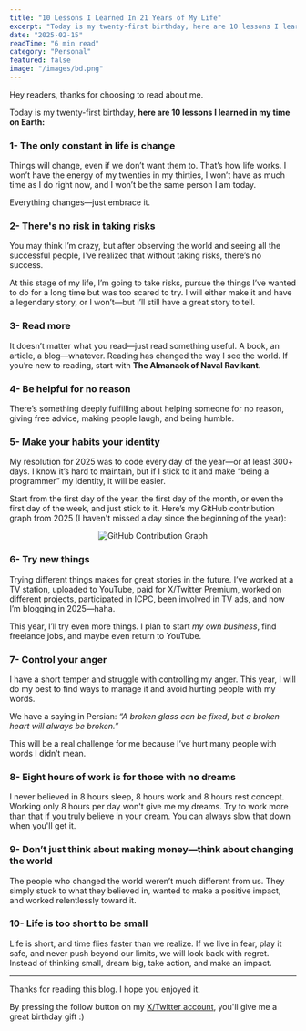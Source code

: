 ```yaml
---
title: "10 Lessons I Learned In 21 Years of My Life"
excerpt: "Today is my twenty-first birthday, here are 10 lessons I learned"
date: "2025-02-15"
readTime: "6 min read"
category: "Personal"
featured: false
image: "/images/bd.png"
---
```


Hey readers, thanks for choosing to read about me.

Today is my twenty-first birthday, **here are 10 lessons I learned in my time on Earth:**

### 1- The only constant in life is change

Things will change, even if we don’t want them to. That’s how life works. I won’t have the energy of my twenties in my thirties, I won’t have as much time as I do right now, and I won’t be the same person I am today.

Everything changes—just embrace it.

### 2- There's no risk in taking risks

You may think I’m crazy, but after observing the world and seeing all the successful people, I’ve realized that without taking risks, there’s no success.

At this stage of my life, I’m going to take risks, pursue the things I’ve wanted to do for a long time but was too scared to try. I will either make it and have a legendary story, or I won’t—but I’ll still have a great story to tell.

### 3- Read more

It doesn’t matter what you read—just read something useful. A book, an article, a blog—whatever. Reading has changed the way I see the world. If you’re new to reading, start with **The Almanack of Naval Ravikant**.

### 4- Be helpful for no reason

There’s something deeply fulfilling about helping someone for no reason, giving free advice, making people laugh, and being humble.

### 5- Make your habits your identity

My resolution for 2025 was to code every day of the year—or at least 300+ days. I know it’s hard to maintain, but if I stick to it and make “being a programmer” my identity, it will be easier.

Start from the first day of the year, the first day of the month, or even the first day of the week, and just stick to it. Here’s my GitHub contribution graph from 2025 (I haven't missed a day since the beginning of the year):

<p align="center">
  <img src="/images/github-graph.png" alt="GitHub Contribution Graph">
</p>

### 6- Try new things

Trying different things makes for great stories in the future. I’ve worked at a TV station, uploaded to YouTube, paid for X/Twitter Premium, worked on different projects, participated in ICPC, been involved in TV ads, and now I’m blogging in 2025—haha.

This year, I’ll try even more things. I plan to start _my own business_, find freelance jobs, and maybe even return to YouTube.

### 7- Control your anger

I have a short temper and struggle with controlling my anger. This year, I will do my best to find ways to manage it and avoid hurting people with my words.

We have a saying in Persian: _“A broken glass can be fixed, but a broken heart will always be broken.”_

This will be a real challenge for me because I’ve hurt many people with words I didn’t mean.

### 8- Eight hours of work is for those with no dreams

I never believed in 8 hours sleep, 8 hours work and 8 hours rest concept. Working only 8 hours per day won't give me my dreams. Try to work more than that if you truly believe in your dream. You can always slow that down when you'll get it.

### 9- Don’t just think about making money—think about changing the world

The people who changed the world weren’t much different from us. They simply stuck to what they believed in, wanted to make a positive impact, and worked relentlessly toward it.

### 10- Life is too short to be small

Life is short, and time flies faster than we realize. If we live in fear, play it safe, and never push beyond our limits, we will look back with regret. Instead of thinking small, dream big, take action, and make an impact.

---

Thanks for reading this blog. I hope you enjoyed it.

By pressing the follow button on my [X/Twitter account](x.com/az_haroon), you'll give me a great birthday gift :)
